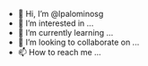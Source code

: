 - 👋 Hi, I’m @lpalominosg
- 👀 I’m interested in ...
- 🌱 I’m currently learning ...
- 💞️ I’m looking to collaborate on ...
- 📫 How to reach me ...

<!---
lpalominosg/lpalominosg is a ✨ special ✨ repository because its `README.md` (this file) appears on your GitHub profile.
You can click the Preview link to take a look at your changes.
--->
